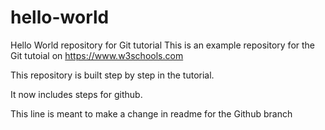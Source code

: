 # hello-world
Hello World repository for Git tutorial
This is an example repository for the Git tutoial on https://www.w3schools.com


This repository is built step by step in the tutorial.

It now includes steps for github.

This line is meant to make a change in readme for the Github branch 
